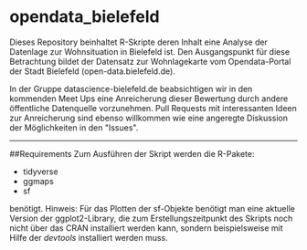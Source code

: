 # opendata_bielefeld

Dieses Repository beinhaltet R-Skripte deren Inhalt eine Analyse der Datenlage zur Wohnsituation in Bielefeld ist. Den Ausgangspunkt für diese Betrachtung bildet der Datensatz zur Wohnlagekarte vom Opendata-Portal der Stadt Bielefeld (open-data.bielefeld.de).

In der Gruppe datascience-bielefeld.de beabsichtigen wir in den kommenden Meet Ups eine Anreicherung dieser Bewertung durch andere  öffentliche Datenquelle vorzunehmen. Pull Requests mit interessanten Ideen zur Anreicherung sind ebenso willkommen wie eine angeregte Diskussion der Möglichkeiten in den "Issues".

<hr/>
##Requirements
Zum Ausführen der Skript werden die R-Pakete:

  * tidyverse
  * ggmaps
  * sf

benötigt. Hinweis: Für das Plotten der sf-Objekte benötigt man eine aktuelle Version der ggplot2-Library, die zum Erstellungszeitpunkt des Skripts noch nicht über das CRAN installiert werden kann, sondern beispielsweise mit Hilfe der *devtools* installiert werden muss.
